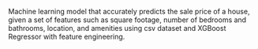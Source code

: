 Machine learning model that accurately predicts the sale price of a house, given a set of features such as square footage, number of bedrooms and bathrooms, location, and amenities using csv dataset and XGBoost Regressor with feature engineering.
